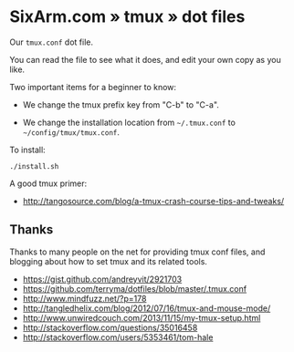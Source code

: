 # SixArm.com » tmux » dot files

Our `tmux.conf` dot file.

You can read the file to see what it does, and edit your own copy as you like.

Two important items for a beginner to know:

  * We change the tmux prefix key from "C-b" to "C-a".

  * We change the installation location from `~/.tmux.conf` to `~/config/tmux/tmux.conf`.

To install:

```
./install.sh
```

A good tmux primer:

* http://tangosource.com/blog/a-tmux-crash-course-tips-and-tweaks/

## Thanks

Thanks to many people on the net for providing tmux conf files,
and blogging about how to set tmux and its related tools.

  * https://gist.github.com/andreyvit/2921703
  * https://github.com/terryma/dotfiles/blob/master/.tmux.conf
  * http://www.mindfuzz.net/?p=178
  * http://tangledhelix.com/blog/2012/07/16/tmux-and-mouse-mode/
  * http://www.unwiredcouch.com/2013/11/15/my-tmux-setup.html
  * http://stackoverflow.com/questions/35016458
  * http://stackoverflow.com/users/5353461/tom-hale
  
